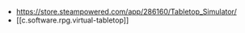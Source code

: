 
- https://store.steampowered.com/app/286160/Tabletop_Simulator/
- [[c.software.rpg.virtual-tabletop]]